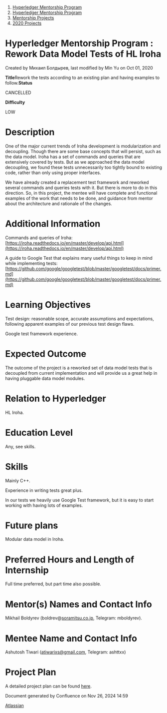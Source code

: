 1. [Hyperledger Mentorship Program](index.html)
2. [Hyperledger Mentorship Program](Hyperledger-Mentorship-Program_21954571.html)
3. [Mentorship Projects](Mentorship-Projects_21954604.html)
4. [2020 Projects](2020-Projects_21963347.html)

# Hyperledger Mentorship Program : Rework Data Model Tests of HL Iroha

Created by Михаил Болдырев, last modified by Min Yu on Oct 01, 2020

**Title**Rework the tests according to an existing plan and having examples to follow.**Status**

CANCELLED

**Difficulty**

LOW

# Description

One of the major current trends of Iroha development is modularization and decoupling. Though there are some base concepts that will persist, such as the data model. Iroha has a set of commands and queries that are extensively covered by tests. But as we approached the data model decoupling, we found these tests unnecessarily too tightly bound to existing code, rather than only using proper interfaces.

We have already created a replacement test framework and reworked several commands and queries tests with it. But there is more to do in this direction. So, in this project, the mentee will have complete and functional examples of the work that needs to be done, and guidance from mentor about the architecture and rationale of the changes.

# Additional Information

Commands and queries of Iroha: [https://iroha.readthedocs.io/en/master/develop/api.html](https://iroha.readthedocs.io/en/master/develop/api.html)

A guide to Google Test that explains many useful things to keep in mind while implementing tests: [https://github.com/google/googletest/blob/master/googletest/docs/primer.md](https://github.com/google/googletest/blob/master/googletest/docs/primer.md)

# Learning Objectives

Test design: reasonable scope, accurate assumptions and expectations, following apparent examples of our previous test design flaws.

Google test framework experience.

# Expected Outcome

The outcome of the project is a reworked set of data model tests that is decoupled from current implementation and will provide us a great help in having pluggable data model modules.

# Relation to Hyperledger

HL Iroha.

# Education Level

Any, see skills.

# Skills

Mainly C++.

Experience in writing tests great plus.

In our tests we heavily use Google Test framework, but it is easy to start working with having lots of examples.

# Future plans

Modular data model in Iroha.

# Preferred Hours and Length of Internship

Full time preferred, but part time also possible.

# Mentor(s) Names and Contact Info

Mikhail Boldyrev (boldrev@[soramitsu.co.jp](http://soramitsu.co.jp), Telegram: mboldyrev).

# Mentee Name and Contact Info

Ashutosh Tiwari (atiwarixs@gmail.com, Telegram: ashttxx)

# Project Plan

A detailed project plan can be found [here](Project-Plan--Reworking-Data-Model-Tests_21963777.html).

Document generated by Confluence on Nov 26, 2024 14:59

[Atlassian](http://www.atlassian.com/)
